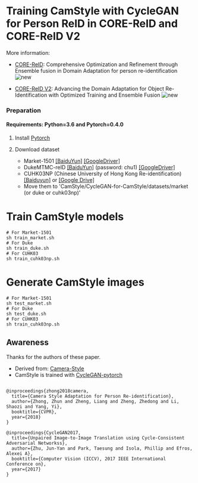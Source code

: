 # Training CamStyle with CycleGAN for Person ReID in CORE-ReID and CORE-ReID V2

More information:
- [CORE-ReID](https://trinhquocnguyen.github.io/core-reid-homepage/): Comprehensive Optimization and Refinement through Ensemble fusion in Domain Adaptation for person re-identification ![new](https://img.alicdn.com/imgextra/i4/O1CN01kUiDtl1HVxN6G56vN_!!6000000000764-2-tps-43-19.png)

- [CORE-ReID V2](https://trinhquocnguyen.github.io/core-reid-v2-homepage/): Advancing the Domain Adaptation for Object Re-Identification with Optimized Training and Ensemble Fusion ![new](https://img.alicdn.com/imgextra/i4/O1CN01kUiDtl1HVxN6G56vN_!!6000000000764-2-tps-43-19.png)





### Preparation

#### Requirements: Python=3.6 and Pytorch=0.4.0

1. Install [Pytorch](http://pytorch.org/)

2. Download dataset
   
   - Market-1501   [[BaiduYun]](https://pan.baidu.com/s/1ntIi2Op) [[GoogleDriver]](https://drive.google.com/file/d/0B8-rUzbwVRk0c054eEozWG9COHM/view)
   - DukeMTMC-reID   [[BaiduYun]](https://pan.baidu.com/share/init?surl=kUD80xp) (password: chu1) [[GoogleDriver]](https://drive.google.com/file/d/0B0VOCNYh8HeRdnBPa2ZWaVBYSVk/view)
   - CUHK03NP (Chinese University of Hong Kong Re-identification) [[Baiduyun]](https://github.com/zhunzhong07/person-re-ranking/tree/master/CUHK03-NP) or [[Google Drive]](https://drive.google.com/file/d/1pBCIAGSZ81pgvqjC-lUHtl0OYV1icgkz/view)
   - Move them to 'CamStyle/CycleGAN-for-CamStyle/datasets/market (or duke or cuhk03np)'

# Train CamStyle models

  ```Shell
  # For Market-1501
  sh train_market.sh
  # For Duke
  sh train_duke.sh
  # For CUHK03
  sh train_cuhk03np.sh
  ```

# Generate CamStyle images

  ```Shell
  # For Market-1501
  sh test_market.sh
  # For Duke
  sh test_duke.sh
  # For CUHK03
  sh train_cuhk03np.sh
  ```

## Awareness
Thanks for the authors of these paper.
- Derived from: [Camera-Style](https://github.com/zhunzhong07/CamStyle)
- CamStyle is trained with [CycleGAN-pytorch](https://github.com/junyanz/pytorch-CycleGAN-and-pix2pix)

```

@inproceedings{zhong2018camera,
  title={Camera Style Adaptation for Person Re-identification},
  author={Zhong, Zhun and Zheng, Liang and Zheng, Zhedong and Li, Shaozi and Yang, Yi},
  booktitle={CVPR},
  year={2018}
}

@inproceedings{CycleGAN2017,
  title={Unpaired Image-to-Image Translation using Cycle-Consistent Adversarial Networkss},
  author={Zhu, Jun-Yan and Park, Taesung and Isola, Phillip and Efros, Alexei A},
  booktitle={Computer Vision (ICCV), 2017 IEEE International Conference on},
  year={2017}
}

```